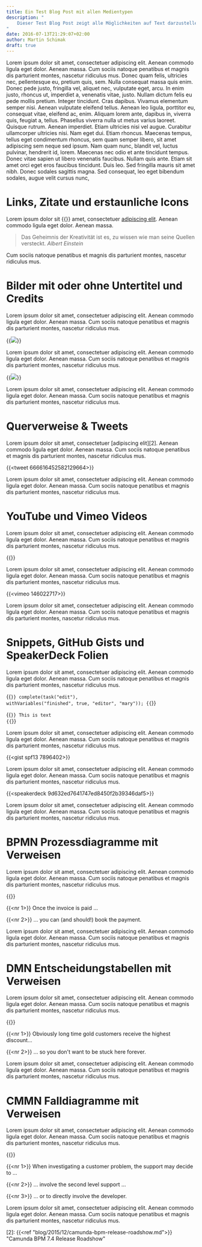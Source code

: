 ```yaml
---
title: Ein Test Blog Post mit allen Medientypen
description: "
    Dieser Test Blog Post zeigt alle Möglichkeiten auf Text darzustellen und jene Medientypen einzubinden, die ich bisher zur Verwendung in Blog Posts implementiert habe.
"
date: 2016-07-13T21:29:07+02:00
author: Martin Schimak
draft: true
---
```


Lorem ipsum dolor sit amet, consectetuer adipiscing elit. Aenean commodo ligula eget dolor. Aenean massa. Cum sociis natoque penatibus et magnis dis parturient montes, nascetur ridiculus mus. Donec quam felis, ultricies nec, pellentesque eu, pretium quis, sem. Nulla consequat massa quis enim. Donec pede justo, fringilla vel, aliquet nec, vulputate eget, arcu. In enim justo, rhoncus ut, imperdiet a, venenatis vitae, justo. Nullam dictum felis eu pede mollis pretium. Integer tincidunt. Cras dapibus. Vivamus elementum semper nisi. Aenean vulputate eleifend tellus. Aenean leo ligula, porttitor eu, consequat vitae, eleifend ac, enim. Aliquam lorem ante, dapibus in, viverra quis, feugiat a, tellus. Phasellus viverra nulla ut metus varius laoreet. Quisque rutrum. Aenean imperdiet. Etiam ultricies nisi vel augue. Curabitur ullamcorper ultricies nisi. Nam eget dui. Etiam rhoncus. Maecenas tempus, tellus eget condimentum rhoncus, sem quam semper libero, sit amet adipiscing sem neque sed ipsum. Nam quam nunc, blandit vel, luctus pulvinar, hendrerit id, lorem. Maecenas nec odio et ante tincidunt tempus. Donec vitae sapien ut libero venenatis faucibus. Nullam quis ante. Etiam sit amet orci eget eros faucibus tincidunt. Duis leo. Sed fringilla mauris sit amet nibh. Donec sodales sagittis magna. Sed consequat, leo eget bibendum sodales, augue velit cursus nunc,

# Links, Zitate und erstaunliche Icons

Lorem ipsum dolor sit {{<icon coffee>}} amet, consectetuer  [adipiscing elit][1]. Aenean commodo ligula eget dolor. Aenean massa.

> Das Geheimnis der Kreativität ist es, zu wissen wie man seine Quellen versteckt. <cite>Albert Einstein</cite>

Cum sociis natoque penatibus et magnis dis parturient montes, nascetur ridiculus mus.

# Bilder mit oder ohne Untertitel und Credits

Lorem ipsum dolor sit amet, consectetuer adipiscing elit. Aenean commodo ligula eget dolor. Aenean massa. Cum sociis natoque penatibus et magnis dis parturient montes, nascetur ridiculus mus.

{{<image src="../img/the-great-pyramid-of-giza.jpg" credits="Martin Schimak" original="http://derstandard.at" license="CC BY-SA 2.0" caption="Die Pyramiden von Gizeh">}}

Lorem ipsum dolor sit amet, consectetuer adipiscing elit. Aenean commodo ligula eget dolor. Aenean massa. Cum sociis natoque penatibus et magnis dis parturient montes, nascetur ridiculus mus.

{{<image src="https://s3-us-west-1.amazonaws.com/powr/defaults/image-slider2.jpg">}}

Lorem ipsum dolor sit amet, consectetuer adipiscing elit. Aenean commodo ligula eget dolor. Aenean massa. Cum sociis natoque penatibus et magnis dis parturient montes, nascetur ridiculus mus.

# Querverweise & Tweets

Lorem ipsum dolor sit amet, consectetuer [adipiscing elit][2]. Aenean commodo ligula eget dolor. Aenean massa. Cum sociis natoque penatibus et magnis dis parturient montes, nascetur ridiculus mus.

{{<tweet 666616452582129664>}}

Lorem ipsum dolor sit amet, consectetuer adipiscing elit. Aenean commodo ligula eget dolor. Aenean massa. Cum sociis natoque penatibus et magnis dis parturient montes, nascetur ridiculus mus.

# YouTube und Vimeo Videos

Lorem ipsum dolor sit amet, consectetuer adipiscing elit. Aenean commodo ligula eget dolor. Aenean massa. Cum sociis natoque penatibus et magnis dis parturient montes, nascetur ridiculus mus.

{{<youtube Av0JZvrTgxM>}}

Lorem ipsum dolor sit amet, consectetuer adipiscing elit. Aenean commodo ligula eget dolor. Aenean massa. Cum sociis natoque penatibus et magnis dis parturient montes, nascetur ridiculus mus.

{{<vimeo 146022717>}}

Lorem ipsum dolor sit amet, consectetuer adipiscing elit. Aenean commodo ligula eget dolor. Aenean massa. Cum sociis natoque penatibus et magnis dis parturient montes, nascetur ridiculus mus.

# Snippets, GitHub Gists und SpeakerDeck Folien

Lorem ipsum dolor sit amet, consectetuer adipiscing elit. Aenean commodo ligula eget dolor. Aenean massa. Cum sociis natoque penatibus et magnis dis parturient montes, nascetur ridiculus mus.

{{<code lang="java">}}
complete(task("edit"), withVariables("finished", true, "editor", "mary"));
{{</code>}}

{{<code lang="html">}}
<span class="abc">This is text</span>
{{</code>}}

Lorem ipsum dolor sit amet, consectetuer adipiscing elit. Aenean commodo ligula eget dolor. Aenean massa. Cum sociis natoque penatibus et magnis dis parturient montes, nascetur ridiculus mus.

{{<gist spf13 7896402>}}

Lorem ipsum dolor sit amet, consectetuer adipiscing elit. Aenean commodo ligula eget dolor. Aenean massa. Cum sociis natoque penatibus et magnis dis parturient montes, nascetur ridiculus mus.

{{<speakerdeck 9d632ed7641747ed8450f2b39346daf5>}}

Lorem ipsum dolor sit amet, consectetuer adipiscing elit. Aenean commodo ligula eget dolor. Aenean massa. Cum sociis natoque penatibus et magnis dis parturient montes, nascetur ridiculus mus.

# BPMN Prozessdiagramme mit Verweisen

Lorem ipsum dolor sit amet, consectetuer adipiscing elit. Aenean commodo ligula eget dolor. Aenean massa. Cum sociis natoque penatibus et magnis dis parturient montes, nascetur ridiculus mus.

{{<bpmn src="../src/insurance-recourse.bpmn" nr="intermediate_event_invoice_paid,task-book-payment">}}

{{<nr 1>}} Once the invoice is paid ...

{{<nr 2>}} ... you can (and should!) book the payment.

Lorem ipsum dolor sit amet, consectetuer adipiscing elit. Aenean commodo ligula eget dolor. Aenean massa. Cum sociis natoque penatibus et magnis dis parturient montes, nascetur ridiculus mus.

# DMN Entscheidungstabellen mit Verweisen

Lorem ipsum dolor sit amet, consectetuer adipiscing elit. Aenean commodo ligula eget dolor. Aenean massa. Cum sociis natoque penatibus et magnis dis parturient montes, nascetur ridiculus mus.

{{<dmn src="../src/customer-discount.dmn" nr="utilityColumn:long-time-gold,discount:short-time-bronze" annotations="false">}}

{{<nr 1>}} Obviously long time gold customers receive the highest discount...

{{<nr 2>}} ... so you don't want to be stuck here forever.

Lorem ipsum dolor sit amet, consectetuer adipiscing elit. Aenean commodo ligula eget dolor. Aenean massa. Cum sociis natoque penatibus et magnis dis parturient montes, nascetur ridiculus mus.

# CMMN Falldiagramme mit Verweisen

Lorem ipsum dolor sit amet, consectetuer adipiscing elit. Aenean commodo ligula eget dolor. Aenean massa. Cum sociis natoque penatibus et magnis dis parturient montes, nascetur ridiculus mus.

{{<cmmn src="../src/incident-management.cmmn" nr="investigate-problem-support,investigate-problem-2nd-level-support,investigate-problem-developer">}}

{{<nr 1>}} When investigating a customer problem, the support may decide to ...

{{<nr 2>}} ... involve the second level support ...

{{<nr 3>}} ... or to directly involve the developer.

Lorem ipsum dolor sit amet, consectetuer adipiscing elit. Aenean commodo ligula eget dolor. Aenean massa. Cum sociis natoque penatibus et magnis dis parturient montes, nascetur ridiculus mus.

[1]: http://camunda.org/ "Camunda BPM Platform"
[2]: {{<ref "blog/2015/12/camunda-bpm-release-roadshow.md">}} "Camunda BPM 7.4 Release Roadshow"
